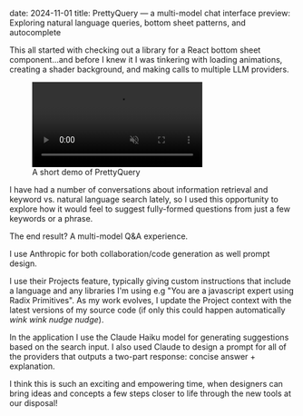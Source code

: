 date: 2024-11-01
title: PrettyQuery — a multi-model chat interface
preview: Exploring natural language queries, bottom sheet patterns, and autocomplete

This all started with checking out a library for a React bottom sheet component...and before I knew it I was tinkering with loading animations, creating a shader background, and making calls to multiple LLM providers.

<figure>
    <video autoplay loop muted><source src="https://heytk.s3.us-west-2.amazonaws.com/images/blog/2024-11-01/PQDemo.mp4" type="video/mp4" alt="demo of the multi-model web app, PrettyQuery">Your browser does not support the video tag.</video>
    <figcaption>A short demo of PrettyQuery</figcaption>
</figure>

I have had a number of conversations about information retrieval and keyword vs. natural language search lately, so I used this opportunity to explore how it would feel to suggest fully-formed questions from just a few keywords or a phrase.

The end result? A multi-model Q&A experience.

I use Anthropic for both collaboration/code generation as well prompt design. 

I use their Projects feature, typically giving custom instructions that include a language and any libraries I'm using e.g "You are a javascript expert using Radix Primitives". As my work evolves, I update the Project context with the latest versions of my source code (if only this could happen automatically *wink wink nudge nudge*).

In the application I use the Claude Haiku model for generating suggestions based on the search input. I also used Claude to design a prompt for all of the providers that outputs a two-part response: concise answer + explanation.

I think this is such an exciting and empowering time, when designers can bring ideas and concepts a few steps closer to life through the new tools at our disposal!

